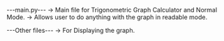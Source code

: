 ---main.py---
-> Main file for Trigonometric Graph Calculator and Normal Mode.
-> Allows user to do anything with the graph in readable mode.

---Other files---
-> For Displaying the graph.